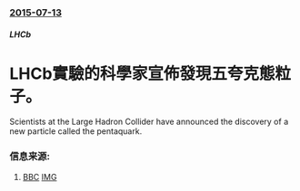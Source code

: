 ### [2015-07-13](/news/2015/07/13/index.md)

##### LHCb
# LHCb實驗的科學家宣佈發現五夸克態粒子。 

Scientists at the Large Hadron Collider have announced the discovery of a new particle called the pentaquark.


### 信息来源:

1. [BBC](http://www.bbc.com/news/science-environment-33517492) [IMG](https://ichef.bbci.co.uk/news/1024/branded_news/383B/production/_84259341_84259311.jpg)
